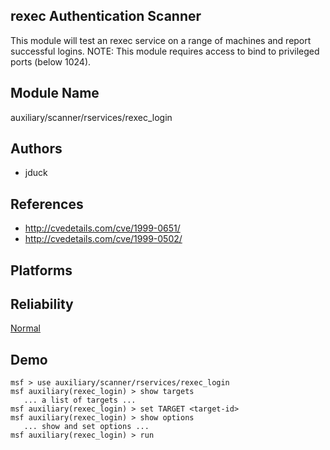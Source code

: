 ## rexec Authentication Scanner

This module will test an rexec service on a range of 
machines and report successful logins. NOTE: This module 
requires access to bind to privileged ports (below 1024).


## Module Name
auxiliary/scanner/rservices/rexec_login

## Authors
* jduck


## References
* http://cvedetails.com/cve/1999-0651/
* http://cvedetails.com/cve/1999-0502/




## Platforms


## Reliability
[Normal](https://github.com/rapid7/metasploit-framework/wiki/Exploit-Ranking)

## Demo

```
msf > use auxiliary/scanner/rservices/rexec_login
msf auxiliary(rexec_login) > show targets
   ... a list of targets ...
msf auxiliary(rexec_login) > set TARGET <target-id>
msf auxiliary(rexec_login) > show options
   ... show and set options ...
msf auxiliary(rexec_login) > run
```
    
    